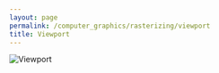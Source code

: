 ```yaml
---
layout: page
permalink: /computer_graphics/rasterizing/viewport
title: Viewport
---
```


![Viewport](/wiki/assets/computer_graphics/rasterizing/viewport/viewport.jpg)



